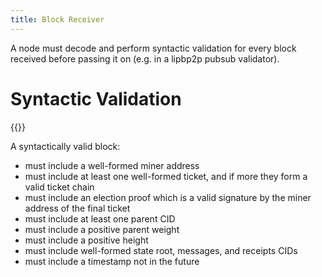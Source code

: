 ```yaml
---
title: Block Receiver
---
```


A node must decode and perform syntactic validation for every block received
before passing it on (e.g. in a lipbp2p pubsub validator).

# Syntactic Validation

{{<goFile Block>}}

A syntactically valid block:

- must include a well-formed miner address
- must include at least one well-formed ticket, and if more they form a valid ticket chain
- must include an election proof which is a valid signature by the miner address of the final ticket
- must include at least one parent CID
- must include a positive parent weight
- must include a positive height
- must include well-formed state root, messages, and receipts CIDs
- must include a timestamp not in the future

